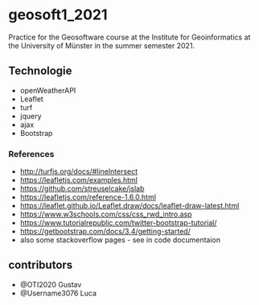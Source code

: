 # geosoft1_2021
Practice for the Geosoftware course at the Institute for Geoinformatics at the University of Münster in the summer semester 2021.

## Technologie
* openWeatherAPI
* Leaflet
* turf
* jquery
* ajax
* Bootstrap

### References
* http://turfjs.org/docs/#lineIntersect
* https://leafletjs.com/examples.html
* https://github.com/streuselcake/jslab
* https://leafletjs.com/reference-1.6.0.html
* https://leaflet.github.io/Leaflet.draw/docs/leaflet-draw-latest.html
* https://www.w3schools.com/css/css_rwd_intro.asp
* https://www.tutorialrepublic.com/twitter-bootstrap-tutorial/
* https://getbootstrap.com/docs/3.4/getting-started/
* also some stackoverflow pages - see in code documentaion


## contributors
* @OTI2020        Gustav
* @Username3076   Luca